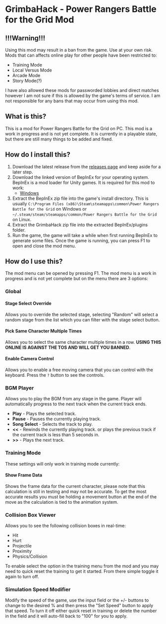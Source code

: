 # GrimbaHack - Power Rangers Battle for the Grid Mod

## !!!Warning!!!
Using this mod may result in a ban from the game. Use at your own risk. Mods that can affects online play for other people have been restricted to:
* Training Mode
* Local Versus Mode
* Arcade Mode
* Story Mode(?)

I have also allowed these mods for passworded lobbies and direct matches however I am not sure if this is allowed by the game's terms of service. I am not responsible for any bans that may occur from using this mod.

## What is this?
This is a mod for Power Rangers Battle for the Grid on PC. This mod is a work in progress and is not yet complete. It is currently in a playable state, but there are still many things to be added and fixed.

## How do I install this?
1. Download the latest release from the [releases page](https://github.com/grimkor/GrimbaHack/releases) and keep aside for a later step.
2. Download the linked version of BepInEx for your operating system. BepInEx is a mod loader for Unity games. It is required for this mod to work:
    * [Windows](https://builds.bepinex.dev/projects/bepinex_be/665/BepInEx-Unity.IL2CPP-win-x64-6.0.0-be.665%2B6aabdb5.zip)
3. Extract the BepInEx zip file into the game's install directory. This is usually `C:\Program Files (x86)\Steam\steamapps\common\Power Rangers Battle for the Grid` on Windows or `~/.steam/steam/steamapps/common/Power Rangers Battle for the Grid` on Linux.
4. Extract the GrimbaHack zip file into the extracted BepInEx/plugins folder.
5. Run the game, the game will take a while when first running BepInEx to generate some files. Once the game is running, you can press F1 to open and close the mod menu.

## How do I use this?
The mod menu can be opened by pressing F1. The mod menu is a work in progress and is not yet complete but on the menu there are 3 options:

### Global
  #### Stage Select Override
Allows you to override the selected stage, selecting "Random" will select a random stage from the list which you can filter with the stage select button.
#### Pick Same Character Multiple Times
Allows you to select the same character multiple times in a row. **USING THIS ONLINE IS AGAINST THE TOS AND WILL GET YOU BANNED**.
#### Enable Camera Control
Allows you to enable a free moving camera that you can control with the keyboard. Press the `?` button to see the controls.

### BGM Player
Allows you to play the BGM from any stage in the game. Player will automatically progress to the next track when the current track ends. 
* **Play** - Plays the selected track.
* **Pause** - Pauses the currently playing track.
* **Song Select** - Selects the track to play.
* **<<** - Rewinds the currently playing track. or plays the previous track if the current track is less than 5 seconds in.
* **>>** - Plays the next track.

### Training Mode
These settings will only work in training mode currently:
#### Show Frame Data
Shows the frame data for the current character, please note that this calculation is still in testing and may not be accurate. To get the most accurate results you must be holding a movement button at the end of the move as the calculation is tied to the animation system.
### Collision Box Viewer
Allows you to see the following collision boxes in real-time:
* Hit
* Hurt
* Projectile
* Proximity
* Physics/Collision

To enable select the option in the training menu from the mod and you may need to quick reset the training to get it started. From there simple toggle it again to turn off.
### Simulation Speed Modifier
Modify the speed of the game, use the input field or the +/- buttons to change to the desired % and then press the "Set Speed" button to apply that speed. To turn it off either quick reset in training or delete the number in the field and it will auto-fill back to "100" for you to apply.

